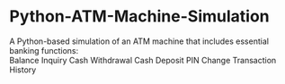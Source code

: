 # Python-ATM-Machine-Simulation
A Python-based simulation of an ATM machine that includes essential banking functions:  
Balance Inquiry 
Cash Withdrawal
Cash Deposit 
PIN Change
Transaction History

